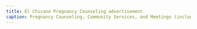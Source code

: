 ```yaml
---
title: El Chicano Pregnancy Counseling advertisement
caption: Pregnancy Counseling, Community Services, and Meetings (including abortion), published in El Chicano newspaper in Colton, California on June 18, 1971.
---
```

